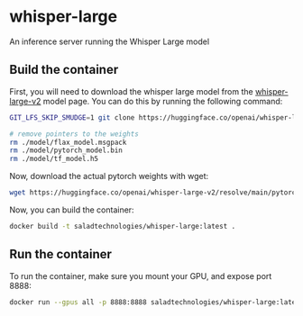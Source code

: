 # whisper-large
An inference server running the Whisper Large model


## Build the container

First, you will need to download the whisper large model from the [whisper-large-v2](https://huggingface.co/openai/whisper-large-v2) model page. You can do this by running the following command:

```bash
GIT_LFS_SKIP_SMUDGE=1 git clone https://huggingface.co/openai/whisper-large-v2 ./model

# remove pointers to the weights
rm ./model/flax_model.msgpack
rm ./model/pytorch_model.bin
rm ./model/tf_model.h5
```

Now, download the actual pytorch weights with wget:

```bash
wget https://huggingface.co/openai/whisper-large-v2/resolve/main/pytorch_model.bin -P ./model
```

Now, you can build the container:

```bash
docker build -t saladtechnologies/whisper-large:latest .
```

## Run the container

To run the container, make sure you mount your GPU, and expose port 8888:

```bash
docker run --gpus all -p 8888:8888 saladtechnologies/whisper-large:latest
```